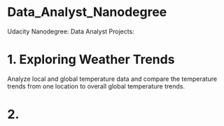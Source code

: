 # Data_Analyst_Nanodegree
Udacity Nanodegree: Data Analyst Projects: 

# 1. Exploring Weather Trends
Analyze local and global temperature data and compare the temperature trends from one location to overall global temperature trends.

# 2. 
